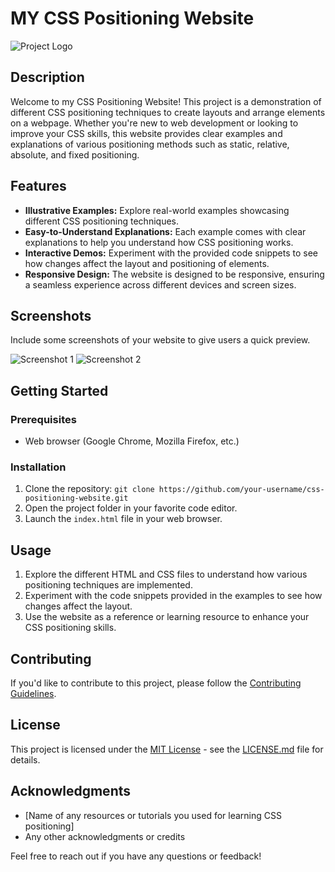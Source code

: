 # MY CSS Positioning Website

![Project Logo](url_to_your_logo.png)

## Description

Welcome to my CSS Positioning Website! This project is a demonstration of different CSS positioning techniques to create layouts and arrange elements on a webpage. Whether you're new to web development or looking to improve your CSS skills, this website provides clear examples and explanations of various positioning methods such as static, relative, absolute, and fixed positioning.

## Features

- **Illustrative Examples:** Explore real-world examples showcasing different CSS positioning techniques.
- **Easy-to-Understand Explanations:** Each example comes with clear explanations to help you understand how CSS positioning works.
- **Interactive Demos:** Experiment with the provided code snippets to see how changes affect the layout and positioning of elements.
- **Responsive Design:** The website is designed to be responsive, ensuring a seamless experience across different devices and screen sizes.

## Screenshots

Include some screenshots of your website to give users a quick preview.

![Screenshot 1](url_to_screenshot1.png)
![Screenshot 2](url_to_screenshot2.png)

## Getting Started

### Prerequisites

- Web browser (Google Chrome, Mozilla Firefox, etc.)

### Installation

1. Clone the repository: `git clone https://github.com/your-username/css-positioning-website.git`
2. Open the project folder in your favorite code editor.
3. Launch the `index.html` file in your web browser.

## Usage

1. Explore the different HTML and CSS files to understand how various positioning techniques are implemented.
2. Experiment with the code snippets provided in the examples to see how changes affect the layout.
3. Use the website as a reference or learning resource to enhance your CSS positioning skills.

## Contributing

If you'd like to contribute to this project, please follow the [Contributing Guidelines](CONTRIBUTING.md).

## License

This project is licensed under the [MIT License](LICENSE.md) - see the [LICENSE.md](LICENSE.md) file for details.

## Acknowledgments

- [Name of any resources or tutorials you used for learning CSS positioning]
- Any other acknowledgments or credits

Feel free to reach out if you have any questions or feedback!

